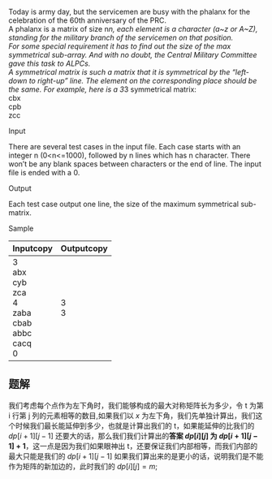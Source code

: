Today is army day, but the servicemen are busy with the phalanx for the celebration of the 60th anniversary of the PRC.  
A phalanx is a matrix of size n*n, each element is a character (a~z or A~Z), standing for the military branch of the servicemen on that position.  
For some special requirement it has to find out the size of the max symmetrical sub-array. And with no doubt, the Central Military Committee gave this task to ALPCs.  
A symmetrical matrix is such a matrix that it is symmetrical by the “left-down to right-up” line. The element on the corresponding place should be the same. For example, here is a 3*3 symmetrical matrix:  
cbx  
cpb  
zcc

Input

There are several test cases in the input file. Each case starts with an integer n (0<n<=1000), followed by n lines which has n character. There won’t be any blank spaces between characters or the end of line. The input file is ended with a 0.

Output

Each test case output one line, the size of the maximum symmetrical sub- matrix.  

Sample

|Inputcopy|Outputcopy|
|---|---|
|3<br>abx<br>cyb<br>zca<br>4<br>zaba<br>cbab<br>abbc<br>cacq<br>0|3<br>3|

## 题解
我们考虑每个点作为左下角时，我们能够构成的最大对称矩阵长为多少，令 t 为第 i 行第 j 列的元素相等的数目,如果我们以 $x$ 为左下角，我们先单独计算出，我们这个时候我们最长能延伸到多少，也就是计算出我们的 t，如果能延伸的比我们的 $dp[i+1][j-1]$ 还要大的话，那么我们我们计算出的**答案 $dp[i][j]$ 为 $dp[i+1][j-1]+1$**，这一点是因为我们如果眼神出 t，还要保证我们内部相等，而我们内部的最大只能是我们的 $dp[i+1][j-1]$ 如果我们算出来的是更小的话，说明我们是不能作为矩阵的新加边的，此时我们的 $dp[i][j]=m$;